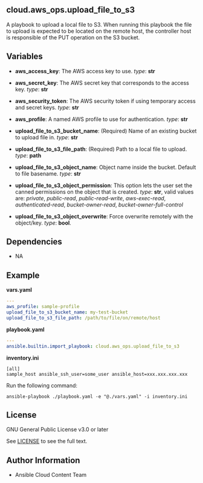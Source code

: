 ## cloud.aws_ops.upload_file_to_s3

A playbook to upload a local file to S3. When running this playbook the file to upload is expected to be located on the remote host, the controller host is responsible of the PUT operation on the S3 bucket.

## Variables

* **aws_access_key**: The AWS access key to use. _type_: **str**
* **aws_secret_key**: The AWS secret key that corresponds to the access key. _type_: **str**
* **aws_security_token**: The AWS security token if using temporary access and secret keys.  _type_: **str**
* **aws_profile**: A named AWS profile to use for authentication.  _type_: **str**

* **upload_file_to_s3_bucket_name**: (Required) Name of an existing bucket to upload file in. _type_: **str**
* **upload_file_to_s3_file_path**: (Required) Path to a local file to upload. _type_: **path**
* **upload_file_to_s3_object_name**: Object name inside the bucket. Default to file basename. _type_: **str**
* **upload_file_to_s3_object_permission**: This option lets the user set the canned permissions on the object that is created. _type_: **str**, valid values are: _private_, _public-read_, _public-read-write_, _aws-exec-read_, _authenticated-read_, _bucket-owner-read_, _bucket-owner-full-control_
* **upload_file_to_s3_object_overwrite**: Force overwrite remotely with the object/key. _type_: **bool**.

## Dependencies

- NA

## Example

__vars.yaml__
```yaml
---
aws_profile: sample-profile
upload_file_to_s3_bucket_name: my-test-bucket
upload_file_to_s3_file_path: /path/to/file/on/remote/host
```

__playbook.yaml__
```yaml
---
ansible.builtin.import_playbook: cloud.aws_ops.upload_file_to_s3
```

__inventory.ini__
```
[all]
sample_host ansible_ssh_user=some_user ansible_host=xxx.xxx.xxx.xxx
```

Run the following command:

```shell
ansible-playbook ./playbook.yaml -e "@./vars.yaml" -i inventory.ini
```

## License

GNU General Public License v3.0 or later

See [LICENSE](https://github.com/ansible-collections/cloud.aws_troubleshooting/blob/main/LICENSE) to see the full text.

## Author Information

- Ansible Cloud Content Team
